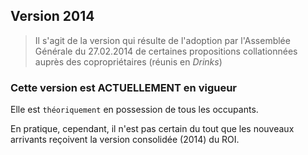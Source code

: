 ## Version 2014

> Il s'agit de la version qui résulte de l'adoption par l'Assemblée Générale du 27.02.2014 de certaines propositions collationnées auprès des copropriétaires (réunis en *Drinks*)

### Cette version est ACTUELLEMENT en vigueur

Elle est `théoriquement` en possession de tous les occupants.

En pratique, cependant, il n'est pas certain du tout que les nouveaux arrivants reçoivent la version consolidée (2014) du ROI.
